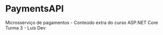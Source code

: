 # PaymentsAPI
Microsserviço de pagamentos - Conteúdo extra do curso ASP.NET Core Turma 3 - Luis Dev
